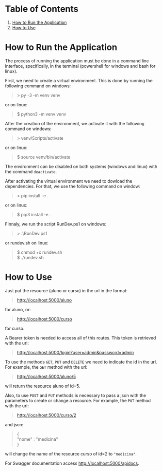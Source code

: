 
# Table of Contents

1.  [How to Run the Application](#orga8f0c1c)
2.  [How to Use](#orga1ee008)


<a id="orga8f0c1c"></a>

# How to Run the Application

The process of running the application must be done in a
command line interface, specifically, in the terminal
(powershell for windows and bash for linux).

First, we need to create a virtual environment. This is done
by running the following command on windows:

> \> py -3 -m venv venv

or on linux:

> $ python3 -m venv venv

After the creation of the environment, we activate it with
the following command on windows:

> \> venv/Scripts/activate

or on linux:

> $ source venv/bin/activate

The environment can be disabled on both systems (windows and
linux) with the command `deactivate`.

After activating the virtual environment we need to dowload
the dependencies. For that, we use the following command on window:

> \> pip install -e .

or on linux:

> $ pip3 install -e .

Finnaly, we run the script RunDev.ps1 on windows:

> \> .\RunDev.ps1

or rundev.sh on linux:

> $ chmod +x rundev.sh\
> $ ./rundev.sh


<a id="orga1ee008"></a>

# How to Use

Just put the resource (aluno or curso) in the url in
the format:

> <http://localhost:5000/aluno>

for aluno, or:

> <http://localhost:5000/curso>

for curso.

A Bearer token is needed to access all of this routes. This token
is retrieved with the url:

> <http://localhost:5000/login?user=admin&password=admin>

To use the methods `GET`, `PUT` and `DELETE` we need to
indicate the id in the url. For example, the `GET` method
with the url:

> <http://localhost:5000/aluno/5>

will return the resource aluno of id=5.

Also, to use `POST` and `PUT` methods is necessary to
pass a json with the parameters to create or change a
resource. For example, the `PUT` method with the url:

> <http://localhost:5000/curso/2>

and json:

> {\
>   "nome" : "medicina"\
> }

will change the name of the resource curso of id=2
to `"medicina"`.

For Swagger documentation access <http://localhost:5000/apidocs>.

